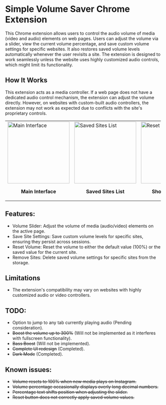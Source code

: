 # Simple Volume Saver Chrome Extension
This Chrome extension allows users to control the audio volume of media (video and audio) elements on web pages. Users can adjust the volume via a slider, view the current volume percentage, and save custom volume settings for specific websites. It also restores saved volume levels automatically whenever the user revisits a site. The extension is designed to work seamlessly unless the website uses highly customized audio controls, which might limit its functionality.

## How It Works  
This extension acts as a media controller. If a web page does not have a dedicated audio control mechanism, the extension can adjust the volume directly. However, on websites with custom-built audio controllers, the extension may not work as expected due to conflicts with the site's proprietary controls.  

<table>
  <tr>
    <td>
      <img src="https://github.com/user-attachments/assets/83ec4e79-e0b4-4a0a-8e98-e50ce854c565" width="200" alt="Main Interface">
      <p align="center"><b>Main Interface</b></p>
    </td>
    <td>
      <img src="https://github.com/user-attachments/assets/359bf765-e9c1-4d70-a5aa-a6c7f8e324c4" width="200" alt="Saved Sites List">
      <p align="center"><b>Saved Sites List</b></p>
    </td>
    <td>
      <img src="https://github.com/user-attachments/assets/c7c46e2c-f9a2-47da-8be0-35e1abef8413" width="200" alt="Reset Volume Button">
      <p align="center"><b>Show more/Hide</b></p>
    </td>
    <td>
      <img src="https://github.com/user-attachments/assets/218570fb-17f2-4293-ae2a-8f2984391640" width="200" alt="Remove All Sites">
      <p align="center"><b>Remove All Sites</b></p>
    </td>
  </tr>
</table>

## Features:
+ Volume Slider: Adjust the volume of media (audio/video) elements on the active page.
+ Save Site Settings: Save custom volume levels for specific sites, ensuring they persist across sessions.
+ Reset Volume: Reset the volume to either the default value (100%) or the saved value for the current site.
+ Remove Sites: Delete saved volume settings for specific sites from the storage.

## Limitations  
- The extension's compatibility may vary on websites with highly customized audio or video controllers.

## TODO:
+ Option to jump to any tab currently playing audio (Pending consideration).
+ ~~Boost the volume up to 300%~~ (Will not be implemented as it interferes with fullscreen functionality).
+ ~~Bass Boost~~ (Will not be implemented).
+ ~~Complete UI redesign~~ (Completed).
+ ~~Dark Mode~~ (Completed).

## Known issues:
+ ~~Volume resets to 100% when new media plays on Instagram.~~
+ ~~Volume percentage occasionally displays overly long decimal numbers.~~
+ ~~Percentage text shifts position when adjusting the slider.~~
+ ~~Reset button does not correctly apply saved volume values.~~